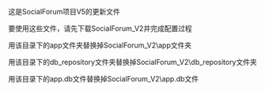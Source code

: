 这是SocialForum项目V5的更新文件

要使用这些文件，请先下载SocialForum_V2并完成配置过程

用该目录下的app文件夹替换掉SocialForum_V2\app文件夹

用该目录下的db_repository文件夹替换掉SocialForum_V2\db_repository文件夹

用该目录下的app.db文件替换掉SocialForum_V2\app.db文件

